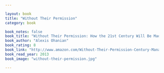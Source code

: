 ```yaml
---

layout: book
title: "Without Their Permission"
category: book

book_notes: false
book_title: "Without Their Permission: How the 21st Century Will Be Made, Not Managed"
book_author: "Alexis Ohanian"
book_rating: 8
book_link: "http://www.amazon.com/Without-Their-Permission-Century-Managed/dp/1455520020/"
book_read_year: 2013
book_image: "without-their-permission.jpg"

---
```

